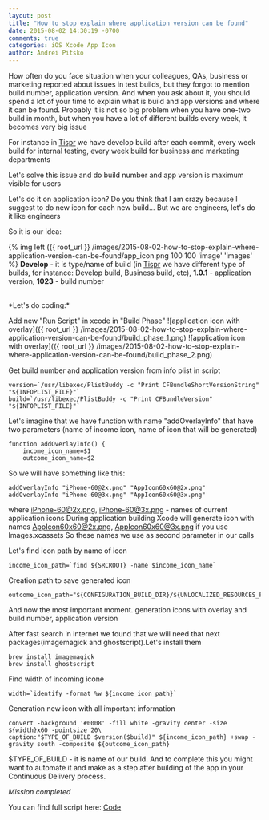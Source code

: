 ```yaml
---
layout: post
title: "How to stop explain where application version can be found"
date: 2015-08-02 14:30:19 -0700
comments: true
categories: iOS Xcode App Icon
author: Andrei Pitsko
---
```

How often do you face situation when your colleagues, QAs, business or marketing reported about issues in test builds, but they forgot to mention build number, application version. And when you ask about it, you should spend a lot of your time to explain what is build and app versions and where it can be found. Probably it is not so big problem when you have one-two build in month, but when you have a lot of different builds every week, it becomes very big issue

For instance in [Tispr](http://tispr.com) we have develop build after each commit, every week build for internal testing, every week build for business and marketing departments

Let's solve this issue and do build number and app version is maximum visible for users

Let's do it on application icon?
Do you think that I am crazy because I suggest to do new icon for each new build...
But we are engineers, let's do it like engineers

So it is our idea:

{% img left ({{ root_url }} /images/2015-08-02-how-to-stop-explain-where-application-version-can-be-found/app_icon.png 100 100 'image' 'images' %}
**Develop** - it is type/name of build (in [Tispr](http://tispr.com) we have different type of builds, for instance: Develop build, Business build, etc),
**1.0.1** - application version,
**1023** - build number

<br/>
*Let's do coding:*

Add new "Run Script" in xcode in "Build Phase"
![application icon with overlay]({{ root_url }} /images/2015-08-02-how-to-stop-explain-where-application-version-can-be-found/build_phase_1.png)
![application icon with overlay]({{ root_url }} /images/2015-08-02-how-to-stop-explain-where-application-version-can-be-found/build_phase_2.png)

Get build number and application version from info plist in script
```
version=`/usr/libexec/PlistBuddy -c "Print CFBundleShortVersionString" "${INFOPLIST_FILE}"`
build=`/usr/libexec/PlistBuddy -c "Print CFBundleVersion" "${INFOPLIST_FILE}"`
```

Let's imagine that we have function with name "addOverlayInfo" that have two parameters (name of income icon, name of icon that will be generated)
```
function addOverlayInfo() {
    income_icon_name=$1
    outcome_icon_name=$2
```

So we will have something like this:
```
addOverlayInfo "iPhone-60@2x.png" "AppIcon60x60@2x.png"
addOverlayInfo "iPhone-60@3x.png" "AppIcon60x60@3x.png"
```

where iPhone-60@2x.png, iPhone-60@3x.png - names of current application icons
During application building Xcode will generate icon with names AppIcon60x60@2x.png, AppIcon60x60@3x.png if you use Images.xcassets
So these names we use as second parameter in our calls

Let's find icon path by name of icon
```
income_icon_path=`find ${SRCROOT} -name $income_icon_name`
```

Creation path to save generated icon
```
outcome_icon_path="${CONFIGURATION_BUILD_DIR}/${UNLOCALIZED_RESOURCES_FOLDER_PATH}/${outcome_icon_name}"
```

And now the most important moment. generation icons with overlay and build number, application version

After fast search in internet we found that we will need that next packages(imagemagick and ghostscript).Let's install them
```
brew install imagemagick
brew install ghostscript
```
Find width of incoming icone
```
width=`identify -format %w ${income_icon_path}`
```

Generation new icon with all important information
```
convert -background '#0008' -fill white -gravity center -size ${width}x60 -pointsize 20\
caption:"$TYPE_OF_BUILD $version($build)" ${income_icon_path} +swap -gravity south -composite ${outcome_icon_path}
```

$TYPE_OF_BUILD - it is name of our build. 
And to complete this you might want to automate it and make as a step after building of the app in your Continuous Delivery process.

*Mission completed*

You can find full script here: [Code](https://gist.github.com/Pitsko/993d81ac76e8d04ca1bc)
